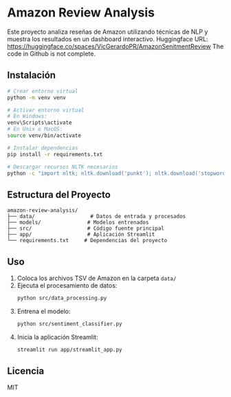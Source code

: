 # Amazon Review Analysis

Este proyecto analiza reseñas de Amazon utilizando técnicas de NLP y muestra los resultados en un dashboard interactivo.
Huggingface URL: https://huggingface.co/spaces/VicGerardoPR/AmazonSenitmentReview
The code in Github is not complete.

## Instalación

```bash
# Crear entorno virtual
python -m venv venv

# Activar entorno virtual
# En Windows:
venv\Scripts\activate
# En Unix o MacOS:
source venv/bin/activate

# Instalar dependencias
pip install -r requirements.txt

# Descargar recursos NLTK necesarios
python -c "import nltk; nltk.download('punkt'); nltk.download('stopwords'); nltk.download('wordnet')"
```

## Estructura del Proyecto
```
amazon-review-analysis/
├── data/                  # Datos de entrada y procesados
├── models/               # Modelos entrenados
├── src/                  # Código fuente principal
├── app/                  # Aplicación Streamlit
└── requirements.txt     # Dependencias del proyecto
```

## Uso

1. Coloca los archivos TSV de Amazon en la carpeta `data/`
2. Ejecuta el procesamiento de datos:
   ```bash
   python src/data_processing.py
   ```
3. Entrena el modelo:
   ```bash
   python src/sentiment_classifier.py
   ```
4. Inicia la aplicación Streamlit:
   ```bash
   streamlit run app/streamlit_app.py
   ```

## Licencia
MIT
